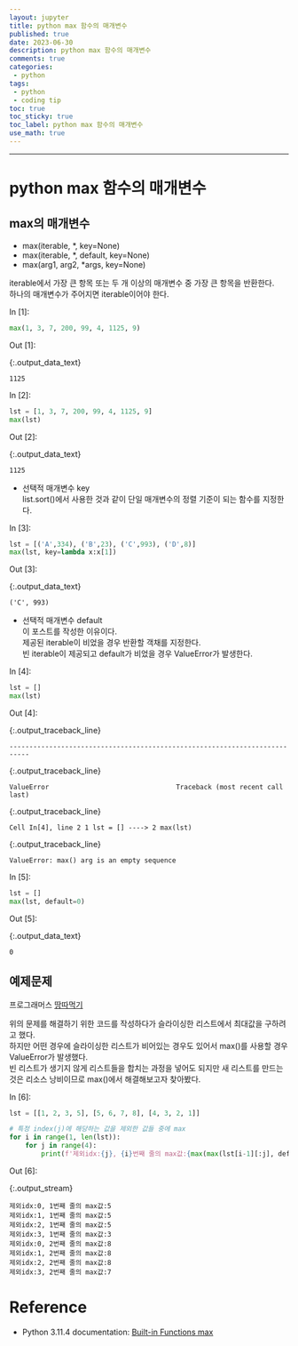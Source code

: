 ```yaml
---
layout: jupyter
title: python max 함수의 매개변수
published: true
date: 2023-06-30
description: python max 함수의 매개변수
comments: true
categories:
 - python
tags:
 - python
 - coding tip
toc: true
toc_sticky: true
toc_label: python max 함수의 매개변수
use_math: true
---
```

---
# python max 함수의 매개변수

## max의 매개변수

* max(iterable, *, key=None)
* max(iterable, *, default, key=None)
* max(arg1, arg2, *args, key=None)

iterable에서 가장 큰 항목 또는 두 개 이상의 매개변수 중 가장 큰 항목을 반환한다.  
하나의 매개변수가 주어지면 iterable이어야 한다.

<div class="in_prompt">
In&nbsp;[1]:
</div>

<div class="input_area" markdown="1">

```python
max(1, 3, 7, 200, 99, 4, 1125, 9)
```

</div>

<div class="output_prompt">
Out&nbsp;[1]:
</div>




{:.output_data_text}

```
1125
```



<div class="in_prompt">
In&nbsp;[2]:
</div>

<div class="input_area" markdown="1">

```python
lst = [1, 3, 7, 200, 99, 4, 1125, 9]
max(lst)
```

</div>

<div class="output_prompt">
Out&nbsp;[2]:
</div>




{:.output_data_text}

```
1125
```



* 선택적 매개변수 key  
list.sort()에서 사용한 것과 같이 단일 매개변수의 정렬 기준이 되는 함수를 지정한다.

<div class="in_prompt">
In&nbsp;[3]:
</div>

<div class="input_area" markdown="1">

```python
lst = [('A',334), ('B',23), ('C',993), ('D',8)]
max(lst, key=lambda x:x[1])
```

</div>

<div class="output_prompt">
Out&nbsp;[3]:
</div>




{:.output_data_text}

```
('C', 993)
```



* 선택적 매개변수 default  
이 포스트를 작성한 이유이다.  
제공된 iterable이 비었을 경우 반환할 객채를 지정한다.  
빈 iterable이 제공되고 default가 비었을 경우 ValueError가 발생한다.

<div class="in_prompt">
In&nbsp;[4]:
</div>

<div class="input_area" markdown="1">

```python
lst = []
max(lst)
```

</div>

<div class="output_prompt">
Out&nbsp;[4]:
</div>


{:.output_traceback_line}

`---------------------------------------------------------------------------`


{:.output_traceback_line}

`ValueError                                Traceback (most recent call last)`


{:.output_traceback_line}

`Cell In[4], line 2
      1 lst = []
----> 2 max(lst)
`


{:.output_traceback_line}

`ValueError: max() arg is an empty sequence`



<div class="in_prompt">
In&nbsp;[5]:
</div>

<div class="input_area" markdown="1">

```python
lst = []
max(lst, default=0)
```

</div>

<div class="output_prompt">
Out&nbsp;[5]:
</div>




{:.output_data_text}

```
0
```



## 예제문제

프로그래머스 [땅따먹기](https://school.programmers.co.kr/learn/courses/30/lessons/12913)

위의 문제를 해결하기 위한 코드를 작성하다가 슬라이싱한 리스트에서 최대값을 구하려고 했다.  
하지만 어떤 경우에 슬라이싱한 리스트가 비어있는 경우도 있어서 max()를 사용할 경우 ValueError가 발생했다.  
빈 리스트가 생기지 않게 리스트들을 합치는 과정을 넣어도 되지만 새 리스트를 만드는 것은 리소스 낭비이므로 max()에서 해결해보고자 찾아봤다.

<div class="in_prompt">
In&nbsp;[6]:
</div>

<div class="input_area" markdown="1">

```python
lst = [[1, 2, 3, 5], [5, 6, 7, 8], [4, 3, 2, 1]]

# 특정 index(j)에 해당하는 값을 제외한 값들 중에 max
for i in range(1, len(lst)):
    for j in range(4):
        print(f'제외idx:{j}, {i}번째 줄의 max값:{max(max(lst[i-1][:j], default=0), max(lst[i-1][j+1:], default=0))}')
```

</div>

<div class="output_prompt">
Out&nbsp;[6]:
</div>

{:.output_stream}

```
제외idx:0, 1번째 줄의 max값:5
제외idx:1, 1번째 줄의 max값:5
제외idx:2, 1번째 줄의 max값:5
제외idx:3, 1번째 줄의 max값:3
제외idx:0, 2번째 줄의 max값:8
제외idx:1, 2번째 줄의 max값:8
제외idx:2, 2번째 줄의 max값:8
제외idx:3, 2번째 줄의 max값:7

```

# Reference

* Python 3.11.4 documentation: [Built-in Functions max](https://docs.python.org/3/library/functions.html?highlight=max#max)
